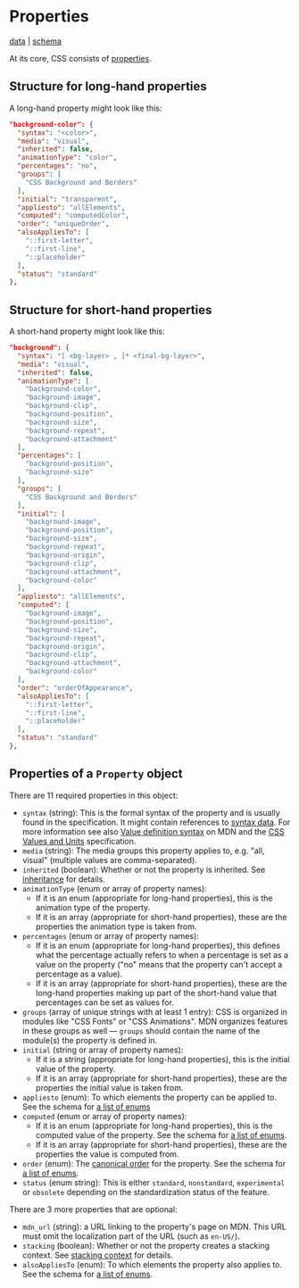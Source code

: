 # Properties

[data](https://github.com/mdn/data/blob/main/css/properties.json) |
[schema](https://github.com/mdn/data/blob/main/css/properties.schema.json)

At its core, CSS consists of [properties](https://developer.mozilla.org/en-US/docs/Web/CSS/Reference#index).

## Structure for long-hand properties
A long-hand property might look like this:

```json
"background-color": {
  "syntax": "<color>",
  "media": "visual",
  "inherited": false,
  "animationType": "color",
  "percentages": "no",
  "groups": [
    "CSS Background and Borders"
  ],
  "initial": "transparent",
  "appliesto": "allElements",
  "computed": "computedColor",
  "order": "uniqueOrder",
  "alsoAppliesTo": [
    "::first-letter",
    "::first-line",
    "::placeholder"
  ],
  "status": "standard"
},
```


## Structure for short-hand properties
A short-hand property might look like this:

```json
"background": {
  "syntax": "[ <bg-layer> , ]* <final-bg-layer>",
  "media": "visual",
  "inherited": false,
  "animationType": [
    "background-color",
    "background-image",
    "background-clip",
    "background-position",
    "background-size",
    "background-repeat",
    "background-attachment"
  ],
  "percentages": [
    "background-position",
    "background-size"
  ],
  "groups": [
    "CSS Background and Borders"
  ],
  "initial": [
    "background-image",
    "background-position",
    "background-size",
    "background-repeat",
    "background-origin",
    "background-clip",
    "background-attachment",
    "background-color"
  ],
  "appliesto": "allElements",
  "computed": [
    "background-image",
    "background-position",
    "background-size",
    "background-repeat",
    "background-origin",
    "background-clip",
    "background-attachment",
    "background-color"
  ],
  "order": "orderOfAppearance",
  "alsoAppliesTo": [
    "::first-letter",
    "::first-line",
    "::placeholder"
  ],
  "status": "standard"
},
```

## Properties of a `Property` object

There are 11 required properties in this object:
* `syntax` (string): This is the formal syntax of the property and is usually found in the specification. It might contain references to [syntax data](https://github.com/mdn/data/blob/main/css/syntaxes.md).
For more information see also
[Value definition syntax](https://developer.mozilla.org/en-US/docs/Web/CSS/Value_definition_syntax)
on MDN and the [CSS Values and Units](https://www.w3.org/TR/css3-values/#value-defs) specification.
* `media` (string): The media groups this property applies to, e.g. "all, visual" (multiple values are comma-separated).
* `inherited` (boolean): Whether or not the property is inherited. See [inheritance](https://developer.mozilla.org/en-US/docs/Web/CSS/inheritance) for details.
* `animationType` (enum or array of property names):
  * If it is an enum (appropriate for long-hand properties), this is the animation type of the property.
  * If it is an array (appropriate for short-hand properties), these are the properties the animation type is taken from.
* `percentages` (enum or array of property names):
  * If it is an enum (appropriate for long-hand properties), this defines what the percentage actually refers to when a percentage is set as a value on the property ("no" means that the property can't accept a percentage as a value).
  * If it is an array (appropriate for short-hand properties), these are the long-hand properties making up part of the short-hand value that percentages can be set as values for.
* `groups` (array of unique strings with at least 1 entry): CSS is organized in modules like "CSS Fonts" or "CSS Animations". MDN organizes features in these groups as well — `groups` should contain the name of the module(s) the property is defined in.
* `initial` (string or array of property names):
  * If it is a string (appropriate for long-hand properties), this is the initial value of the property.
  * If it is an array (appropriate for short-hand properties), these are the properties the initial value is taken from.
* `appliesto` (enum): To which elements the property can be applied to. See the schema for [a list of enums](https://github.com/mdn/data/blob/main/css/properties.schema.json#L161)
* `computed` (enum or array of property names):
  * If it is an enum (appropriate for long-hand properties), this is the computed value of the property. See the schema for [a list of enums](https://github.com/mdn/data/blob/main/css/properties.schema.json#L91).
  * If it is an array (appropriate for short-hand properties), these are the properties the value is computed from.
* `order` (enum): The [canonical order](https://developer.mozilla.org/en-US/docs/Glossary/Canonical_order) for the property. See the schema for [a list of enums](https://github.com/mdn/data/blob/main/css/properties.schema.json#L261).
* `status` (enum string): This is either `standard`, `nonstandard`, `experimental` or `obsolete` depending on the standardization status of the feature.

There are 3 more properties that are optional:
* `mdn_url` (string): a URL linking to the property's page on MDN. This URL must omit the localization part of the URL (such as `en-US/`).
* `stacking` (boolean): Whether or not the property creates a stacking context. See [stacking context](https://developer.mozilla.org/en-US/docs/Web/CSS/CSS_positioned_layout/Understanding_z-index/Stacking_context) for details.
* `alsoAppliesTo` (enum): To which elements the property also applies to. See the schema for [a list of enums](https://github.com/mdn/data/blob/main/css/properties.schema.json#L253).
